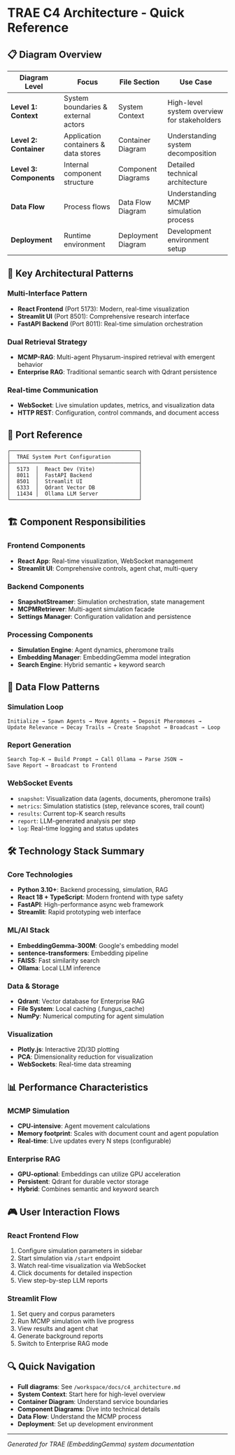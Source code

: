 # TRAE C4 Architecture - Quick Reference

## 📋 Diagram Overview

| Diagram Level | Focus | File Section | Use Case |
|---------------|-------|--------------|----------|
| **Level 1: Context** | System boundaries & external actors | System Context | High-level system overview for stakeholders |
| **Level 2: Container** | Application containers & data stores | Container Diagram | Understanding system decomposition |
| **Level 3: Components** | Internal component structure | Component Diagrams | Detailed technical architecture |
| **Data Flow** | Process flows | Data Flow Diagram | Understanding MCMP simulation process |
| **Deployment** | Runtime environment | Deployment Diagram | Development environment setup |

## 🎯 Key Architectural Patterns

### Multi-Interface Pattern
- **React Frontend** (Port 5173): Modern, real-time visualization
- **Streamlit UI** (Port 8501): Comprehensive research interface
- **FastAPI Backend** (Port 8011): Real-time simulation orchestration

### Dual Retrieval Strategy
- **MCMP-RAG**: Multi-agent Physarum-inspired retrieval with emergent behavior
- **Enterprise RAG**: Traditional semantic search with Qdrant persistence

### Real-time Communication
- **WebSocket**: Live simulation updates, metrics, and visualization data
- **HTTP REST**: Configuration, control commands, and document access

## 🔌 Port Reference

```
┌─────────────────────────────────────────┐
│  TRAE System Port Configuration         │
├─────────────────────────────────────────┤
│  5173  │  React Dev (Vite)              │
│  8011  │  FastAPI Backend               │
│  8501  │  Streamlit UI                  │
│  6333  │  Qdrant Vector DB              │
│  11434 │  Ollama LLM Server             │
└─────────────────────────────────────────┘
```

## 🏗️ Component Responsibilities

### Frontend Components
- **React App**: Real-time visualization, WebSocket management
- **Streamlit UI**: Comprehensive controls, agent chat, multi-query

### Backend Components  
- **SnapshotStreamer**: Simulation orchestration, state management
- **MCPMRetriever**: Multi-agent simulation facade
- **Settings Manager**: Configuration validation and persistence

### Processing Components
- **Simulation Engine**: Agent dynamics, pheromone trails
- **Embedding Manager**: EmbeddingGemma model integration
- **Search Engine**: Hybrid semantic + keyword search

## 🔄 Data Flow Patterns

### Simulation Loop
```
Initialize → Spawn Agents → Move Agents → Deposit Pheromones → 
Update Relevance → Decay Trails → Create Snapshot → Broadcast → Loop
```

### Report Generation
```
Search Top-K → Build Prompt → Call Ollama → Parse JSON → 
Save Report → Broadcast to Frontend
```

### WebSocket Events
- `snapshot`: Visualization data (agents, documents, pheromone trails)
- `metrics`: Simulation statistics (step, relevance scores, trail count)
- `results`: Current top-K search results
- `report`: LLM-generated analysis per step
- `log`: Real-time logging and status updates

## 🛠️ Technology Stack Summary

### Core Technologies
- **Python 3.10+**: Backend processing, simulation, RAG
- **React 18 + TypeScript**: Modern frontend with type safety
- **FastAPI**: High-performance async web framework
- **Streamlit**: Rapid prototyping web interface

### ML/AI Stack
- **EmbeddingGemma-300M**: Google's embedding model
- **sentence-transformers**: Embedding pipeline
- **FAISS**: Fast similarity search
- **Ollama**: Local LLM inference

### Data & Storage
- **Qdrant**: Vector database for Enterprise RAG
- **File System**: Local caching (.fungus_cache)
- **NumPy**: Numerical computing for agent simulation

### Visualization
- **Plotly.js**: Interactive 2D/3D plotting
- **PCA**: Dimensionality reduction for visualization
- **WebSockets**: Real-time data streaming

## 📊 Performance Characteristics

### MCMP Simulation
- **CPU-intensive**: Agent movement calculations
- **Memory footprint**: Scales with document count and agent population
- **Real-time**: Live updates every N steps (configurable)

### Enterprise RAG
- **GPU-optional**: Embeddings can utilize GPU acceleration
- **Persistent**: Qdrant for durable vector storage
- **Hybrid**: Combines semantic and keyword search

## 🎮 User Interaction Flows

### React Frontend Flow
1. Configure simulation parameters in sidebar
2. Start simulation via `/start` endpoint
3. Watch real-time visualization via WebSocket
4. Click documents for detailed inspection
5. View step-by-step LLM reports

### Streamlit Flow
1. Set query and corpus parameters
2. Run MCMP simulation with live progress
3. View results and agent chat
4. Generate background reports
5. Switch to Enterprise RAG mode

## 🔍 Quick Navigation

- **Full diagrams**: See `/workspace/docs/c4_architecture.md`
- **System Context**: Start here for high-level overview
- **Container Diagram**: Understand service boundaries
- **Component Diagrams**: Dive into technical details
- **Data Flow**: Understand the MCMP process
- **Deployment**: Set up development environment

---

*Generated for TRAE (EmbeddingGemma) system documentation*